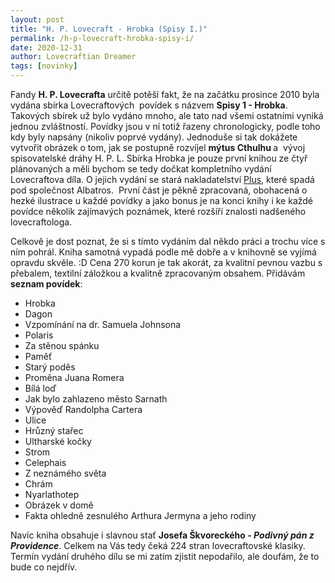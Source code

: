 ```yaml
---
layout: post
title: "H. P. Lovecraft - Hrobka (Spisy I.)"
permalink: /h-p-lovecraft-hrobka-spisy-i/
date: 2020-12-31
author: Lovecraftian Dreamer
tags: [novinky]
---
```


<!-- wp:paragraph -->
<p>Fandy <strong>H. P. Lovecrafta</strong> určitě potěší fakt, že na začátku prosince 2010 byla vydána sbírka Lovecraftových&nbsp; povídek s názvem <strong>Spisy 1 - Hrobka</strong>. Takových sbírek už bylo vydáno mnoho, ale tato nad všemi ostatními vyniká jednou zvláštností. Povídky jsou v ní totiž řazeny chronologicky, podle toho kdy byly napsány (nikoliv poprvé vydány). Jednoduše si tak dokážete vytvořit obrázek o tom, jak se postupně rozvíjel <strong>mýtus Cthulhu </strong>a &nbsp;vývoj spisovatelské dráhy H. P. L. Sbírka Hrobka je pouze první knihou ze čtyř plánovaných a měli bychom se tedy dočkat kompletního vydání Lovecraftova díla. O jejich vydání se stará nakladatelství <a href="http://www.nakladatelstviplus.cz/uvod/" target="_blank" rel="noreferrer noopener">Plus</a>, které spadá pod společnost Albatros. &nbsp;První část je pěkně zpracovaná, obohacená o hezké ilustrace u každé povídky a jako bonus je na konci knihy i ke každé povídce několik zajímavých poznámek, které rozšíří znalosti nadšeného lovecraftologa.</p>
<!-- /wp:paragraph -->

<!-- wp:paragraph -->
<p>Celkově je dost poznat, že si s tímto vydáním dal někdo práci a trochu více s ním pohrál. Kniha samotná vypadá podle mě dobře a v knihovně se vyjímá opravdu skvěle. :D Cena 270 korun je tak akorát, za kvalitní pevnou vazbu s přebalem, textilní záložkou a kvalitně zpracovaným obsahem. Přidávám <strong>seznam povídek</strong>:</p>
<!-- /wp:paragraph -->

<!-- wp:list -->
<ul><li>Hrobka</li><li>Dagon</li><li>Vzpomínání na dr. Samuela Johnsona</li><li>Polaris</li><li>Za stěnou spánku</li><li>Paměť</li><li>Starý poděs</li><li>Proměna Juana Romera</li><li>Bílá loď</li><li>Jak bylo zahlazeno město Sarnath</li><li>Výpověď Randolpha Cartera</li><li>Ulice</li><li>Hrůzný stařec</li><li>Ultharské kočky</li><li>Strom</li><li>Celephais</li><li>Z neznámého světa</li><li>Chrám</li><li>Nyarlathotep</li><li>Obrázek v domě</li><li>Fakta ohledně zesnulého Arthura Jermyna a jeho rodiny</li></ul>
<!-- /wp:list -->

<!-- wp:paragraph -->
<p>Navíc kniha obsahuje i slavnou stať <strong>Josefa Škvoreckého - <em>Podivný pán z Providence</em></strong>. Celkem na Vás tedy čeká 224 stran lovecraftovské klasiky. Termín vydání druhého dílu se mi zatím zjistit nepodařilo, ale doufám, že to bude co nejdřív.</p>
<!-- /wp:paragraph -->
